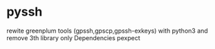 # pyssh
rewite greenplum tools (gpssh,gpscp,gpssh-exkeys) with python3 and remove 3th library only Dependencies pexpect
